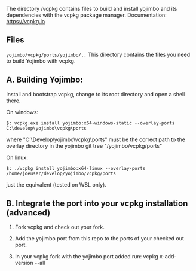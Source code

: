 The directory /vcpkg contains files to build and install yojimbo and its dependencies with the vcpkg package manager.
Documentation: https://vcpkg.io

Files
---------------

``yojimbo/vcpkg/ports/yojimbo/..`` This directory contains the files you need to build Yojimbo with vcpkg.

A. Building Yojimbo: 
---------------------
Install and bootstrap vcpkg, change to its root directory and open a shell there.

On windows: 

``$: vcpkg.exe install yojimbo:x64-windows-static --overlay-ports C:\develop\yojimbo\vcpkg\ports``

where "C:\Develop\yojimbo\vcpkg\ports" must be the correct path to the overlay directory in the yojimbo git tree "/yojimbo/vcpkg/ports"

On linux: 

``$: ./vcpkg install yojimbo:x64-linux --overlay-ports /home/joeuser/develop/yojimbo/vcpkg/ports``

just the equivalent (tested on WSL only).


B. Integrate the port into your vcpkg installation (advanced)
----------------------------------------------------------------------------
1. Fork vcpkg and check out your fork.

2. Add the yojimbo port from this repo to the ports of your checked out port.

3. In your vcpkg fork with the yojimbo port added run: vcpkg x-add-version --all

